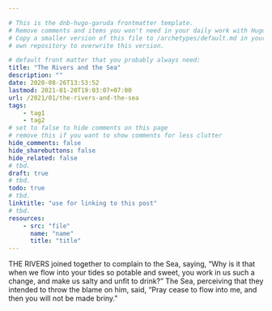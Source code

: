 ```yaml
---

# This is the dnb-hugo-garuda frontmatter template. 
# Remove comments and items you won't need in your daily work with Hugo.
# Copy a smaller version of this file to /archetypes/default.md in your
# own repository to overwrite this version.

# default front matter that you probably always need:
title: "The Rivers and the Sea"
description: ""
date: 2020-08-26T13:53:52
lastmod: 2021-01-20T19:03:07+07:00
url: /2021/01/the-rivers-and-the-sea
tags:
    - tag1
    - tag2
# set to false to hide comments on this page
# remove this if you want to show comments for less clutter
hide_comments: false
hide_sharebuttons: false
hide_related: false
# tbd.
draft: true
# tbd.
todo: true
# tbd.
linktitle: "use for linking to this post"
# tbd.
resources:
    - src: "file"
      name: "name"
      title: "title"
---
```

THE RIVERS joined together to complain to the Sea, saying, “Why is it that when we flow into your tides so potable and sweet, you work in us such a change, and make us salty and unfit to drink?” The Sea, perceiving that they intended to throw the blame on him, said, “Pray cease to flow into me, and then you will not be made briny.”
